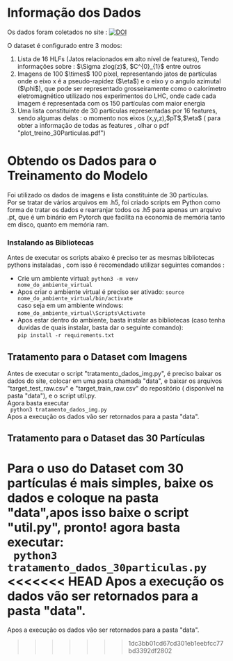 # Informação dos Dados
Os dados foram coletados no site :  [![DOI](https://zenodo.org/badge/DOI/10.5281/zenodo.3601436.svg)](https://doi.org/10.5281/zenodo.3601436)

O dataset é configurado entre 3 modos:
<ol>
  <li>Lista de 16 HLFs (Jatos relacionados em alto nível de features), Tendo informações sobre : $\Sigma zlog(z)$, $C^{0}_{1}$ entre outros</li>
<li>Imagens de 100 $\times$ 100 pixel, representando jatos de partículas onde o eixo x é a pseudo-rapidez ($\eta$) e o eixo y o angulo azimutal <br>
  ($\phi$), que pode ser representado grosseiramente como o calorímetro eletromagnético utilizado nos experimentos do LHC, onde cade cada imagem é representada com os 150 partículas com maior energia </li>
<li>Uma lista constituinte de 30 partículas representadas por 16 features, sendo algumas delas : o momento nos eixos (x,y,z),$pT$,$\eta$ ( para obter a informação de todas as features , olhar o pdf "plot_treino_30Particulas.pdf")</li>
</ol>

# Obtendo os Dados para o Treinamento do Modelo 
Foi utilizado os dados de imagens e lista constituinte de 30 partículas.<br>
Por se tratar de vários arquivos  em .h5, foi criado scripts em Python como forma de tratar os dados e rearranjar todos os .h5 para apenas um arquivo .pt, que é um binário em Pytorch que facilita na economia de memória tanto em disco, quanto em memória ram.
<br>
### Instalando as Bibliotecas  
Antes de executar os scripts abaixo é preciso ter as mesmas bibliotecas pythons instaladas , com isso é recomendado utilizar seguintes comandos :
- Crie um ambiente virtual:
  <code>python3 -m venv nome_do_ambiente_virtual </code>
- Apos criar o ambiente virtual é preciso ser ativado:
  <code>source nome_do_ambiente_virtual/bin/activate </code>
  <br>
  caso seja em um ambiente windows:
  <code>nome_do_ambiente_virtual\Scripts\Activate </code>
- Apos estar dentro do ambiente, basta instalar as bibliotecas (caso tenha duvidas de quais instalar, basta dar o seguinte comando): <br> 
  <code>pip install -r requirements.txt </code>
## Tratamento para o Dataset com Imagens 
Antes de executar o script "tratamento_dados_img.py", é preciso baixar os dados do site, colocar em uma pasta chamada "data", e baixar os arquivos "target_test_raw.csv" e "target_train_raw.csv" do repositório ( disponível na pasta "data"), e o script util.py.  
Agora basta executar <br>
<code> python3 tratamento_dados_img.py </code> <br>
Apos a execução os dados vão ser retornados para a pasta "data".

## Tratamento para o Dataset das 30 Partículas 
Para o uso do Dataset com 30 partículas é mais simples, baixe os dados e coloque na pasta "data",apos isso baixe o script "util.py", pronto! agora basta executar:<br>
<code> python3 tratamento_dados_30particulas.py </code> <br>
<<<<<<< HEAD
Apos a execução os dados vão ser retornados para a pasta "data".
=======
Apos a execução os dados vão ser retornados para a pasta "data".
>>>>>>> 1dc3bb01cd67cd301eb1eebfcc77bd3392df2802
